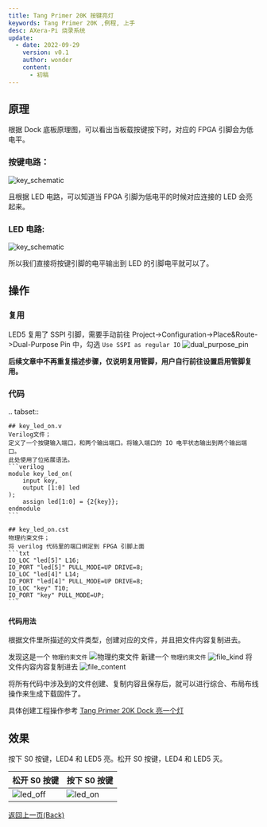 ```yaml
---
title: Tang Primer 20K 按键亮灯
keywords: Tang Primer 20K ,例程, 上手
desc: AXera-Pi 烧录系统
update:
  - date: 2022-09-29
    version: v0.1
    author: wonder
    content:
      - 初稿
---
```


## 原理

根据 Dock 底板原理图，可以看出当板载按键按下时，对应的 FPGA 引脚会为低电平。

### 按键电路：

![key_schematic](./assets/key_led_on/key_schematic.png)

且根据 LED 电路，可以知道当 FPGA 引脚为低电平的时候对应连接的 LED 会亮起来。

### LED 电路:

![key_schematic](./assets/key_led_on/key_schematic.png)

所以我们直接将按键引脚的电平输出到 LED 的引脚电平就可以了。

## 操作

### 复用

LED5 复用了 SSPI 引脚，需要手动前往 Project->Configuration->Place&Route->Dual-Purpose Pin 中，勾选 `Use SSPI as regular IO`
![dual_purpose_pin](./assets/key_led_on/dual_purpose_pin.png)

**后续文章中不再重复描述步骤，仅说明复用管脚，用户自行前往设置启用管脚复用。**

### 代码

.. tabset::

    ## key_led_on.v
    Verilog文件；
    定义了一个按键输入端口，和两个输出端口。将输入端口的 IO 电平状态输出到两个输出端口。 
    此处使用了位拓展语法。   
    ```verilog
    module key_led_on(
        input key,
        output [1:0] led
    );
        assign led[1:0] = {2{key}};
    endmodule
    ```

    ## key_led_on.cst
    物理约束文件；
    将 verilog 代码里的端口绑定到 FPGA 引脚上面
    ```txt
    IO_LOC "led[5]" L16;
    IO_PORT "led[5]" PULL_MODE=UP DRIVE=8;
    IO_LOC "led[4]" L14;
    IO_PORT "led[4]" PULL_MODE=UP DRIVE=8;
    IO_LOC "key" T10;
    IO_PORT "key" PULL_MODE=UP;
    ```

#### 代码用法

根据文件里所描述的文件类型，创建对应的文件，并且把文件内容复制进去。

发现这是一个 `物理约束文件`
![物理约束文件](./assets/key_led_on/cst_file.png)
新建一个 `物理约束文件`
![file_kind](./assets/key_led_on/file_kind.png)
将文件内容内容复制进去
![file_content](./assets/key_led_on/file_content.png)

将所有代码中涉及到的文件创建、复制内容且保存后，就可以进行综合、布局布线操作来生成下载固件了。

具体创建工程操作参考 [Tang Primer 20K Dock 亮一个灯](./assign_led.md)

## 效果

按下 S0 按键，LED4 和 LED5 亮。松开 S0 按键，LED4 和 LED5 灭。

|松开 S0 按键|按下 S0 按键|
|---|---|
|<img src="./assets/key_led_on/led_off.png" alt="led_off">|<img src="./assets/key_led_on/led_on.png" alt="led_on">|

<p id="back">
    <a href="#" onClick="javascript :history.back(-1);">返回上一页(Back)</a>
</p>